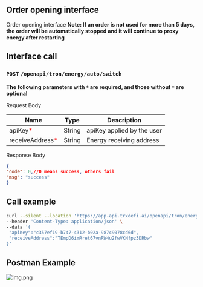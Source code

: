 ## Order opening interface
Order opening interface
**Note: If an order is not used for more than 5 days, the order will be automatically stopped and it will continue to proxy energy after restarting**

## Interface call
### `POST` `/openapi/tron/energy/auto/switch`
**The following parameters with `*` are required, and those without `*` are optional**

Request Body

| Name | Type | Description |
|------------------------------------------------|--------|------------|
| apiKey<span style="color:red">*</span> | String | apiKey applied by the user |
| receiveAddress<span style="color:red">*</span> | String | Energy receiving address |

Response Body
```JSON
{
"code": 0,//0 means success, others fail
"msg": "success"
}

```

## Call example
```bash
curl --silent --location 'https://app-api.trxdefi.ai/openapi/tron/energy/auto/switch' \
--header 'Content-Type: application/json' \
--data '{
 "apiKey":"c357ef19-b747-4312-b02a-987c9078cd6d",
 "receiveAddress":"TEmpD6imRret67vnRW4u2fwVKNfpz3DRbw"
}'
```
## Postman Example 
![img.png](https://raw.githubusercontent.com/robertwan2088/TRXDeFi/refs/heads/main/readme/img/auto_switch.png)


